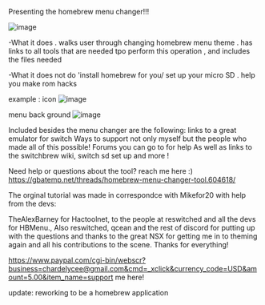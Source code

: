 
 Presenting the homebrew menu changer!!! 
 
 ![image](https://user-images.githubusercontent.com/63970461/146280707-103f0d66-18ec-43cc-b986-6649626aad60.png)

 
 
 -What it does 
 . walks user through changing homebrew menu theme 
 . has links to all tools that are needed tpo perform this operation , and includes the files needed 
 
 -What it does not do 
 'install homebrew for you/ set up your micro SD
 . help you make rom hacks 
 
 example : 
 icon 
 ![image](https://user-images.githubusercontent.com/63970461/146410957-01f8048d-84b3-41bc-80d6-c5b02f4bdc6b.png)

 menu back ground 
 ![image](https://user-images.githubusercontent.com/63970461/146410843-72b94fbd-948c-4d92-ab83-6dc8e82a856c.png)

 Included besides the menu changer are the following:
 links to a great  emulator for switch 
 Ways to support not only myself but the people who made all of this possible!
 Forums you can go to for help 
 As well as links to the switchbrew wiki, switch sd set up and more ! 
 
 Need help or questions about the tool? reach me here :)
 https://gbatemp.net/threads/homebrew-menu-changer-tool.604618/
 
 The orginal tutorial was made in  correspondce with Mikefor20 with help from the devs:
 
 TheAlexBarney for Hactoolnet, 
 to the people at reswitched and all the devs for HBMenu., 
 Also reswitched, qcean and the rest of discord 
 for putting up with the questions and thanks to the great NSX
 for getting me in to theming again and all his contributions to the scene.
 Thanks for everything!
 
 
 https://www.paypal.com/cgi-bin/webscr?business=chardelycee@gmail.com&cmd=_xclick&currency_code=USD&amount=5.00&item_name=support me here!

 update: reworking to be a homebrew application 
 
